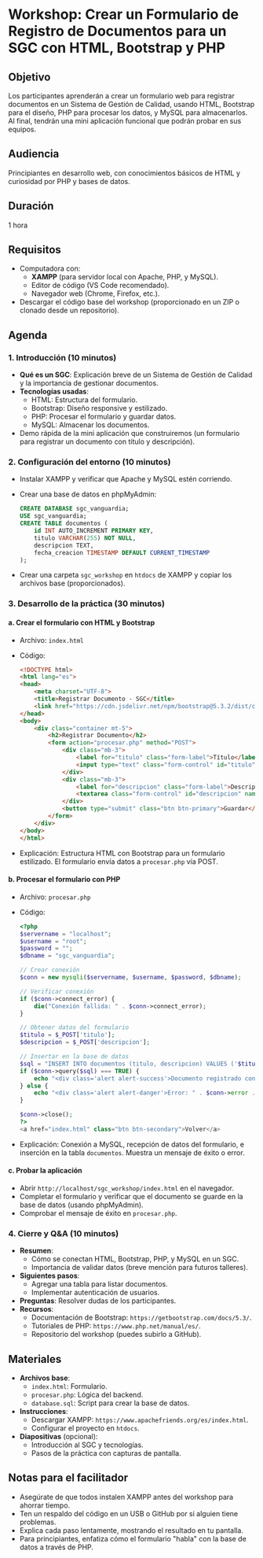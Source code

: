 # Workshop: Crear un Formulario de Registro de Documentos para un SGC con HTML, Bootstrap y PHP

## Objetivo

Los participantes aprenderán a crear un formulario web para registrar documentos en un Sistema de Gestión de Calidad, usando HTML, Bootstrap para el diseño, PHP para procesar los datos, y MySQL para almacenarlos. Al final, tendrán una mini aplicación funcional que podrán probar en sus equipos.

## Audiencia

Principiantes en desarrollo web, con conocimientos básicos de HTML y curiosidad por PHP y bases de datos.

## Duración

1 hora

## Requisitos

- Computadora con:
  - **XAMPP** (para servidor local con Apache, PHP, y MySQL).
  - Editor de código (VS Code recomendado).
  - Navegador web (Chrome, Firefox, etc.).
- Descargar el código base del workshop (proporcionado en un ZIP o clonado desde un repositorio).

## Agenda

### 1. Introducción (10 minutos)

- **Qué es un SGC**: Explicación breve de un Sistema de Gestión de Calidad y la importancia de gestionar documentos.
- **Tecnologías usadas**:
  - HTML: Estructura del formulario.
  - Bootstrap: Diseño responsive y estilizado.
  - PHP: Procesar el formulario y guardar datos.
  - MySQL: Almacenar los documentos.
- Demo rápida de la mini aplicación que construiremos (un formulario para registrar un documento con título y descripción).

### 2. Configuración del entorno (10 minutos)

- Instalar XAMPP y verificar que Apache y MySQL estén corriendo.
- Crear una base de datos en phpMyAdmin:

  ```sql
  CREATE DATABASE sgc_vanguardia;
  USE sgc_vanguardia;
  CREATE TABLE documentos (
      id INT AUTO_INCREMENT PRIMARY KEY,
      titulo VARCHAR(255) NOT NULL,
      descripcion TEXT,
      fecha_creacion TIMESTAMP DEFAULT CURRENT_TIMESTAMP
  );
  ```
- Crear una carpeta `sgc_workshop` en `htdocs` de XAMPP y copiar los archivos base (proporcionados).

### 3. Desarrollo de la práctica (30 minutos)

#### a. Crear el formulario con HTML y Bootstrap

- Archivo: `index.html`
- Código:

  ```html
  <!DOCTYPE html>
  <html lang="es">
  <head>
      <meta charset="UTF-8">
      <title>Registrar Documento - SGC</title>
      <link href="https://cdn.jsdelivr.net/npm/bootstrap@5.3.2/dist/css/bootstrap.min.css" rel="stylesheet">
  </head>
  <body>
      <div class="container mt-5">
          <h2>Registrar Documento</h2>
          <form action="procesar.php" method="POST">
              <div class="mb-3">
                  <label for="titulo" class="form-label">Título</label>
                  <input type="text" class="form-control" id="titulo" name="titulo" required>
              </div>
              <div class="mb-3">
                  <label for="descripcion" class="form-label">Descripción</label>
                  <textarea class="form-control" id="descripcion" name="descripcion" rows="4"></textarea>
              </div>
              <button type="submit" class="btn btn-primary">Guardar</button>
          </form>
      </div>
  </body>
  </html>
  ```
- Explicación: Estructura HTML con Bootstrap para un formulario estilizado. El formulario envía datos a `procesar.php` vía POST.

#### b. Procesar el formulario con PHP

- Archivo: `procesar.php`
- Código:

  ```php
  <?php
  $servername = "localhost";
  $username = "root";
  $password = "";
  $dbname = "sgc_vanguardia";
  
  // Crear conexión
  $conn = new mysqli($servername, $username, $password, $dbname);
  
  // Verificar conexión
  if ($conn->connect_error) {
      die("Conexión fallida: " . $conn->connect_error);
  }
  
  // Obtener datos del formulario
  $titulo = $_POST['titulo'];
  $descripcion = $_POST['descripcion'];
  
  // Insertar en la base de datos
  $sql = "INSERT INTO documentos (titulo, descripcion) VALUES ('$titulo', '$descripcion')";
  if ($conn->query($sql) === TRUE) {
      echo "<div class='alert alert-success'>Documento registrado con éxito!</div>";
  } else {
      echo "<div class='alert alert-danger'>Error: " . $conn->error . "</div>";
  }
  
  $conn->close();
  ?>
  <a href="index.html" class="btn btn-secondary">Volver</a>
  ```
- Explicación: Conexión a MySQL, recepción de datos del formulario, e inserción en la tabla `documentos`. Muestra un mensaje de éxito o error.

#### c. Probar la aplicación

- Abrir `http://localhost/sgc_workshop/index.html` en el navegador.
- Completar el formulario y verificar que el documento se guarde en la base de datos (usando phpMyAdmin).
- Comprobar el mensaje de éxito en `procesar.php`.

### 4. Cierre y Q&A (10 minutos)

- **Resumen**:
  - Cómo se conectan HTML, Bootstrap, PHP, y MySQL en un SGC.
  - Importancia de validar datos (breve mención para futuros talleres).
- **Siguientes pasos**:
  - Agregar una tabla para listar documentos.
  - Implementar autenticación de usuarios.
- **Preguntas**: Resolver dudas de los participantes.
- **Recursos**:
  - Documentación de Bootstrap: `https://getbootstrap.com/docs/5.3/`.
  - Tutoriales de PHP: `https://www.php.net/manual/es/`.
  - Repositorio del workshop (puedes subirlo a GitHub).

## Materiales

- **Archivos base**:
  - `index.html`: Formulario.
  - `procesar.php`: Lógica del backend.
  - `database.sql`: Script para crear la base de datos.
- **Instrucciones**:
  - Descargar XAMPP: `https://www.apachefriends.org/es/index.html`.
  - Configurar el proyecto en `htdocs`.
- **Diapositivas** (opcional):
  - Introducción al SGC y tecnologías.
  - Pasos de la práctica con capturas de pantalla.

## Notas para el facilitador

- Asegúrate de que todos instalen XAMPP antes del workshop para ahorrar tiempo.
- Ten un respaldo del código en un USB o GitHub por si alguien tiene problemas.
- Explica cada paso lentamente, mostrando el resultado en tu pantalla.
- Para principiantes, enfatiza cómo el formulario "habla" con la base de datos a través de PHP.